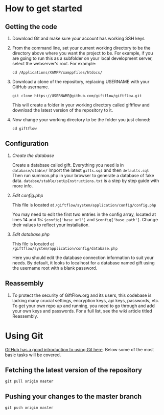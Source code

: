 How to get started
==============
Getting the code
-------------------
1.	Download Git and make sure your account has working SSH keys
2. 	From the command line, set your current working directory to be the 
	directory above where you want the project to be. For example, if you 
	are going to run this as a subfolder on your local development
	server, select the webserver's root. For example:
	
	`cd /Applications/XAMPP/xamppfiles/htdocs/`
3. 	Download a clone of the repository, replacing USERNAME with your
	GitHub username.
	
	`git clone https://USERNAME@github.com/giftflow/giftflow.git`
	
	This will create a folder in your working directory called giftflow and
	download the latest version of the repository to it.
4.	Now change your working directory to be the folder you just cloned:
	
	`cd giftflow`
	
Configuration
----------------
1.	*Create the database*
	
	Create a database called gift. Everything you need is in `database/stable/` 
	Import the latest `gifts.sql` and then `defaults.sql` 
	Then run summon.php in your browser to generate a database of fake data. 
	`databse/stable/setUpInstructions.txt` is a step by step guide with more info.

2.	*Edit config.php* 
	
	This file is located at `/giftflow/system/application/config/config.php`
	
	You may need to edit the first two entries in the config array, located at lines 14 and 15: 
	`$config['base_url']` and `$config['base_path']`. Change their values to reflect 
	your installation.

3.	*Edit database.php*
	
	This file is located at `/giftflow/system/application/config/database.php`
	
	Here you should edit the database connection information to suit your needs. By default, it
	looks to localhost for a database named gift using the username root with a blank password.


Reassembly
-------------
1.	To protect the security of GiftFlow.org and its users, this codebase is lacking many crucial
	settings, encryption keys, api keys, passwords, etc. To get your own repo up and running, you need
	to go through and add your own keys and passwords. For a full list, see the wiki article titled
	Reassembly.


Using Git
=======

[GitHub has a good introduction to using Git here](http://learn.github.com/). Below some of the most
basic tasks will be covered.

Fetching the latest version of the repository
--------------------------------------------------
`git pull origin master`

Pushing your changes to the master branch
--------------------------------------------------
`git push origin master`